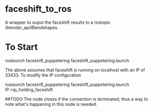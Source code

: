 # faceshift_to_ros
A wrapper to ouput the faceshift results to a rostopic /blender_api/Blendshapes. 

# To Start

   roslaunch faceshift_puppetering faceshift_puppetering.launch

The above assumes that faceshift is running on localhost with an IP of 33433. To modify the IP configuration

   roslaunch faceshift_puppetering faceshift_puppetering.launch IP:=ip_holding_faceshift

##TODO
The node closes if the connection is terminated; thus a way to note what's happening in this node is needed. 
